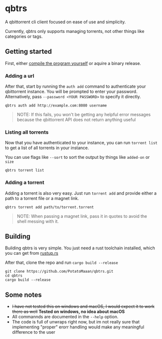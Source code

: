 # qbtrs

A qbittorrent cli client focused on ease of use and simplicity.

Currently, qbtrs only supports managing torrents, not other things like categories or tags.

## Getting started

First, either [compile the program yourself](#building) or aquire a binary release.

### Adding a url

After that, start by running the `auth add` command to authenticate your qbittorrent instance. You will be prompted to enter your password. Alternatively, pass `--password <YOUR PASSWORD>` to specify it directly.

```
qbtrs auth add http://example.com:8080 username
```

> NOTE: If this fails, you won't be getting any helpful error messages because the qbittorrent API does not return anything useful

### Listing all torrents

Now that you have authenticated to your instance, you can run `torrent list` to get a list of all torrents in your instance.

You can use flags like `--sort` to sort the output by things like `added-on` or `size`

```
qbtrs torrent list
```

### Adding a torrent

Adding a torrent is also very easy. Just run `torrent add` and provide either a path to a torrent file or a magnet link.

```
qbtrs torrent add path/to/torrent.torrent
```

> NOTE: When passing a magnet link, pass it in quotes to avoid the shell messing with it.

## Building

Building qbtrs is very simple. You just need a rust toolchain installed, which you can get from [rustup.rs](https://rustup.rs/)

After that, clone the repo and run `cargo build --release`

```
git clone https://github.com/PotatoMaaan/qbtrs.git
cd qbtrs
cargo build --release
```

## Some notes

- ~~I have not tested this on windows and macOS, I would expect it to work there as well~~ **Tested on windows, no idea about macOS**
- All commannds are documented in the `--help` option.
- The code is full of unwraps right now, but im not really sure that implementing "proper" erorr handling would make any meaningful difference to the user 